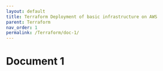 ```yaml
---
layout: default
title: Terraform Deployment of basic infrastructure on AWS
parent: Terraform
nav_order: 1
permalink: /Terraform/doc-1/
---
```


# Document 1